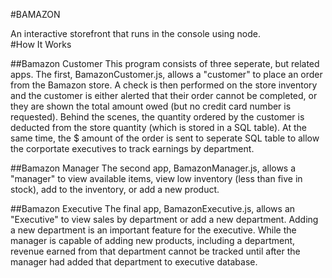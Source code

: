 #BAMAZON

An interactive storefront that runs in the console using node.  
#How It Works

##Bamazon Customer
This program consists of three seperate, but related apps.  The first, BamazonCustomer.js, allows a "customer" to place an order from the Bamazon store.  A check is then performed on the store inventory and the customer is either alerted that their order cannot be completed, or they are shown the total amount owed (but no credit card number is requested).  Behind the scenes, the quantity ordered by the customer is deducted from the store quantity (which is stored in a SQL table).  At the same time, the $ amount of the order is sent to seperate SQL table to allow the corportate executives to track earnings by department.  



##Bamazon Manager
The second app, BamazonManager.js, allows a "manager" to view available items, view low inventory (less than five in stock), add to the inventory, or add a new product.  


##Bamazon Executive
The final app, BamazonExecutive.js, allows an "Executive" to view sales by department or add a new department.  Adding a new department is an important feature for the executive.  While the manager is capable of adding new products, including a department, revenue earned from that department cannot be tracked until after the manager had added that department to executive database.






